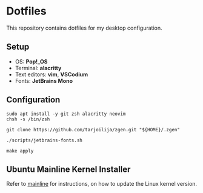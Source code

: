 # Dotfiles

This repository contains dotfiles for my desktop configuration.

## Setup

- OS: **Pop!_OS**
- Terminal: **alacritty**
- Text editors: **vim**, **VSCodium**
- Fonts: **JetBrains Mono**

## Configuration

```
sudo apt install -y git zsh alacritty neovim
chsh -s /bin/zsh

git clone https://github.com/tarjoilija/zgen.git "${HOME}/.zgen"

./scripts/jetbrains-fonts.sh

make apply
```

## Ubuntu Mainline Kernel Installer

Refer to [mainline](https://github.com/bkw777/mainline) for instructions, on how to update the Linux kernel version.
